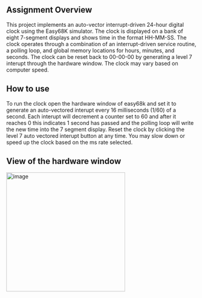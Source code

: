 ## Assignment Overview
This project implements an auto-vector interrupt-driven 24-hour digital clock using the Easy68K simulator. The clock is displayed on a bank of eight 7-segment displays and shows time in the format HH-MM-SS. The clock operates through a combination of an interrupt-driven service routine, a polling loop, and global memory locations for hours, minutes, and seconds. The clock can be reset back to 00-00-00 by generating a level 7 interupt through the hardware window. The clock may vary based on computer speed.

## How to use 
To run the clock open the hardware window of easy68k and set it to generate an auto-vectored interupt every 16 milliseconds (1/60) of a second. Each interupt will decrement a counter set to 60 and after it reaches 0 this indicates 1 second has passed and the polling loop will write the new time into the 7 segment display. Reset the clock by clicking the level 7 auto vectored interupt button at any time. You may slow down or speed up the clock based on the ms rate selected.

## View of the hardware window
<img width="314" alt="image" src="https://github.com/user-attachments/assets/60eb4495-7d5f-4409-8a65-4baa9a1797d1" /> 
